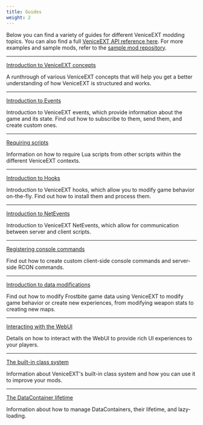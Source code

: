 ```yaml
---
title: Guides
weight: 2
---
```


Below you can find a variety of guides for different VeniceEXT modding topics. You can also find a full [VeniceEXT API reference here](/vext/ref). For more examples and sample mods, refer to the [sample mod repository](https://github.com/EmulatorNexus/VU-Mods).

---

[Introduction to VeniceEXT concepts](/vext/guides/concepts)

A runthrough of various VeniceEXT concepts that will help you get a better understanding of how VeniceEXT is structured and works.

---

[Introduction to Events](/vext/guides/events)

Introduction to VeniceEXT events, which provide information about the game and its state. Find out how to subscribe to them, send them, and create custom ones.

---

[Requiring scripts](/vext/guides/requiring-scripts)

Information on how to require Lua scripts from other scripts within the different VeniceEXT contexts.

---

[Introduction to Hooks](/vext/guides/hooks)

Introduction to VeniceEXT hooks, which allow you to modify game behavior on-the-fly. Find out how to install them and process them.

---

[Introduction to NetEvents](/vext/guides/netevents)

Introduction to VeniceEXT NetEvents, which allow for communication between server and client scripts.

---

[Registering console commands](/vext/guides/commands)

Find out how to create custom client-side console commands and server-side RCON commands.

---

[Introduction to data modifications](/vext/guides/datamod)

Find out how to modify Frostbite game data using VeniceEXT to modify game behavior or create new experiences, from modifying weapon stats to creating new maps.

---

[Interacting with the WebUI](/vext/guides/webui)

Details on how to interact with the WebUI to provide rich UI experiences to your players.

---

[The built-in class system](/vext/guides/classes)

Information about VeniceEXT's built-in class system and how you can use it to improve your mods.

---

[The DataContainer lifetime](/vext/lifetimes)

Information about how to manage DataContainers, their lifetime, and lazy-loading.  